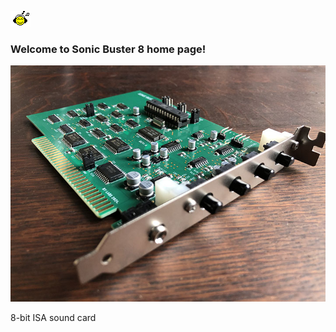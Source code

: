 <!-- ![Music](/pics/facemusic.gif) -->
<img src="/pics/facemusic.gif"> <h3> Welcome to Sonic Buster 8 home page!</h3>

![Sonic Buster 8](/pics/sb8b.jpg)

8-bit ISA sound card

